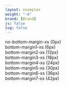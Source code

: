 ```yaml
---
layout: examples
weight: "-0"
brand: [Brand]
js: false
svg: false
---
```


<div class="margin-classes">
	<div class="no-bottom-margin-xs text-center">no-bottom-margin-xs (0px)</div>
</div>
<div class="margin-classes">
	<div class="bottom-margin1-xs text-center">bottom-margin1-xs (6px)</div>
</div>
<div class="margin-classes">
	<div class="bottom-margin2-xs text-center">bottom-margin2-xs (12px)</div>
</div>
<div class="margin-classes">
	<div class="bottom-margin3-xs text-center">bottom-margin3-xs (18px)</div>
</div>
<div class="margin-classes">
	<div class="bottom-margin4-xs text-center">bottom-margin4-xs (24px)</div>
</div>
<div class="margin-classes">
	<div class="bottom-margin5-xs text-center">bottom-margin5-xs (30px)</div>
</div>
<div class="margin-classes">
	<div class="bottom-margin6-xs text-center">bottom-margin6-xs (36px)</div>
</div>
<div class="margin-classes">
	<div class="bottom-margin7-xs text-center">bottom-margin7-xs (42px)</div>
</div>